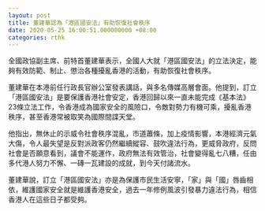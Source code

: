 ```yaml
---
layout: post
title: 董建華認為「港區國安法」有助恢復社會秩序
date: 2020-05-25 16:00:51.000000000 +08:00
categories: rthk
---
```


全國政協副主席、前特首董建華表示，全國人大就「港區國安法」的立法決定，能夠有效防範、制止、懲治各種擾亂香港的活動，有助恢復社會秩序。

董建華在本港前任行政長官辦公室發表講話，與多名傳媒高層會面。他提到，訂立「港區國安法」是要保護香港社會安定，香港回歸以來一直未能完成《基本法》23條立法工作，令香港成為國家安全的風險口，令敵對勢力有機可乘，擾亂香港秩序，甚至香港常被取笑為國際間諜天堂。

他指出，無休止的示威令社會秩序混亂，市道蕭條，加上疫情影響，本港經濟元氣大傷，令人最失望是反對派政客仍然繼續縱容、鼓吹違法行為，更威脅政府，反問社會是否願意看到，議會不能運作，政府無法有效管治，社會變得亂七八糟，任由多代港人努力不懈、一磚一瓦建設的成就，到今天付諸流水。

董建華說，訂立「港區國安法」亦是為保護市民生活安寧，「家」與「國」唇齒相依，維護國家安全就是維護香港安全，過去一年修例風波引發暴力違法行為，相信香港人在這些日子都受夠。

